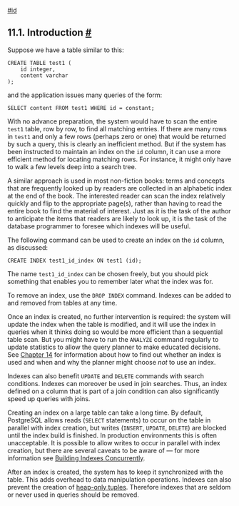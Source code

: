 [#id](#INDEXES-INTRO)

## 11.1. Introduction [#](#INDEXES-INTRO)

Suppose we have a table similar to this:

```
CREATE TABLE test1 (
    id integer,
    content varchar
);
```

and the application issues many queries of the form:

```
SELECT content FROM test1 WHERE id = constant;
```

With no advance preparation, the system would have to scan the entire `test1` table, row by row, to find all matching entries. If there are many rows in `test1` and only a few rows (perhaps zero or one) that would be returned by such a query, this is clearly an inefficient method. But if the system has been instructed to maintain an index on the `id` column, it can use a more efficient method for locating matching rows. For instance, it might only have to walk a few levels deep into a search tree.

A similar approach is used in most non-fiction books: terms and concepts that are frequently looked up by readers are collected in an alphabetic index at the end of the book. The interested reader can scan the index relatively quickly and flip to the appropriate page(s), rather than having to read the entire book to find the material of interest. Just as it is the task of the author to anticipate the items that readers are likely to look up, it is the task of the database programmer to foresee which indexes will be useful.

The following command can be used to create an index on the `id` column, as discussed:

```
CREATE INDEX test1_id_index ON test1 (id);
```

The name `test1_id_index` can be chosen freely, but you should pick something that enables you to remember later what the index was for.

To remove an index, use the `DROP INDEX` command. Indexes can be added to and removed from tables at any time.

Once an index is created, no further intervention is required: the system will update the index when the table is modified, and it will use the index in queries when it thinks doing so would be more efficient than a sequential table scan. But you might have to run the `ANALYZE` command regularly to update statistics to allow the query planner to make educated decisions. See [Chapter 14](performance-tips) for information about how to find out whether an index is used and when and why the planner might choose *not* to use an index.

Indexes can also benefit `UPDATE` and `DELETE` commands with search conditions. Indexes can moreover be used in join searches. Thus, an index defined on a column that is part of a join condition can also significantly speed up queries with joins.

Creating an index on a large table can take a long time. By default, PostgreSQL allows reads (`SELECT` statements) to occur on the table in parallel with index creation, but writes (`INSERT`, `UPDATE`, `DELETE`) are blocked until the index build is finished. In production environments this is often unacceptable. It is possible to allow writes to occur in parallel with index creation, but there are several caveats to be aware of — for more information see [Building Indexes Concurrently](sql-createindex#SQL-CREATEINDEX-CONCURRENTLY).

After an index is created, the system has to keep it synchronized with the table. This adds overhead to data manipulation operations. Indexes can also prevent the creation of [heap-only tuples](storage-hot). Therefore indexes that are seldom or never used in queries should be removed.